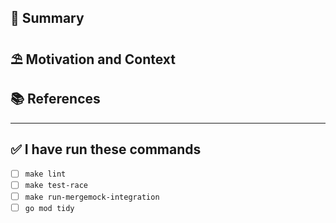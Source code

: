 ## 📝 Summary

<!--- A general summary of your changes -->

## ⛱ Motivation and Context

<!--- Why is this change required? What problem does it solve? -->

## 📚 References

<!-- Any interesting external links to documentation, articles, tweets which add value to the PR -->

---

## ✅ I have run these commands

* [ ] `make lint`
* [ ] `make test-race`
* [ ] `make run-mergemock-integration`
* [ ] `go mod tidy`
